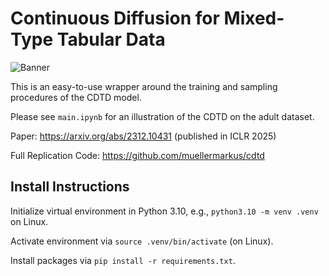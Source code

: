 # Continuous Diffusion for Mixed-Type Tabular Data

![Banner](https://github.com/muellermarkus/cdtd_simple/blob/main/images/cdtd_overview.png)


This is an easy-to-use wrapper around the training and sampling procedures of the CDTD model.

Please see `main.ipynb` for an illustration of the CDTD on the adult dataset.

Paper: https://arxiv.org/abs/2312.10431 (published in ICLR 2025)

Full Replication Code: https://github.com/muellermarkus/cdtd

## Install Instructions

Initialize virtual environment in Python 3.10, e.g., `python3.10 -m venv .venv` on Linux.

Activate environment via `source .venv/bin/activate` (on Linux).

Install packages via `pip install -r requirements.txt`.
